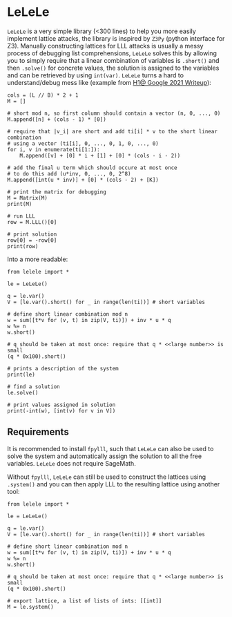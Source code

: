# LeLeLe

`LeLeLe` is a very simple library (<300 lines) to help you more easily implement lattice attacks, the library is inspired by `Z3Py` (python interface for Z3).
Manually constructing lattices for LLL attacks is usually a messy process of debugging list comprehensions,
`LeLeLe` solves this by allowing you to simply require that a linear combination of variables is `.short()` and then `.solve()` for concrete values,
the solution is assigned to the variables and can be retrieved by using `int(var)`.
`LeLeLe` turns a hard to understand/debug mess like (example from [H1@ Google 2021 Writeup](https://rot256.dev/post/h1/)):

```sage
cols = (L // B) * 2 + 1
M = []

# short mod n, so first column should contain a vector (n, 0, ..., 0)
M.append([n] + (cols - 1) * [0])

# require that |v_i| are short and add ti[i] * v to the short linear combination
# using a vector (ti[i], 0, ..., 0, 1, 0, ..., 0)
for i, v in enumerate(ti[1:]):
    M.append([v] + [0] * i + [1] + [0] * (cols - i - 2))

# add the final u term which should occure at most once
# to do this add (u*inv, 0, ..., 0, 2^8)
M.append([int(u * inv)] + [0] * (cols - 2) + [K])

# print the matrix for debugging
M = Matrix(M)
print(M)

# run LLL
row = M.LLL()[0]

# print solution
row[0] = -row[0]
print(row)
```

Into a more readable:

```python3
from lelele import *

le = LeLeLe()

q = le.var()
V = [le.var().short() for _ in range(len(ti))] # short variables

# define short linear combination mod n
w = sum([t*v for (v, t) in zip(V, ti)]) + inv * u * q
w %= n
w.short()

# q should be taken at most once: require that q * <<large number>> is small
(q * 0x100).short()

# prints a description of the system
print(le)

# find a solution
le.solve()

# print values assigned in solution
print(-int(w), [int(v) for v in V])
```

## Requirements

It is recommended to install `fpylll`, such that `LeLeLe` can also be used to solve the system and automatically assign the solution to all the free variables.
`LeLeLe` does not require SageMath.

Without `fpylll`, `LeLeLe` can still be used to construct the lattices using `.system()` and you can then apply LLL to the resulting lattice using another tool:

```python3
from lelele import *

le = LeLeLe()

q = le.var()
V = [le.var().short() for _ in range(len(ti))] # short variables

# define short linear combination mod n
w = sum([t*v for (v, t) in zip(V, ti)]) + inv * u * q
w %= n
w.short()

# q should be taken at most once: require that q * <<large number>> is small
(q * 0x100).short()

# export lattice, a list of lists of ints: [[int]]
M = le.system()
```
